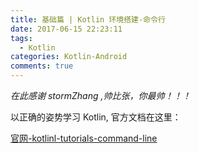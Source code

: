 ```yaml
---
title: 基础篇 | Kotlin 环境搭建-命令行
date: 2017-06-15 22:23:11
tags:
  - Kotlin
categories: Kotlin-Android
comments: true
---
```


*在此感谢 stormZhang ,帅比张，你最帅！！！*

以正确的姿势学习 Kotlin, 官方文档在这里：

[官网-kotlinl-tutorials-command-line](https://kotlinlang.org/docs/tutorials/command-line.html)

